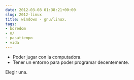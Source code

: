 ```yaml
---  
date: 2012-03-08 01:38:21+00:00  
slug: 2012-linux  
title: windows - gnu/linux.  
tags:  
- boredom  
- o/  
- pasatiempo  
- vida  
---  
```

  
- Poder jugar con la computadora.  
- Tener un entorno para poder programar decentemente.  
  
Elegir una.  
